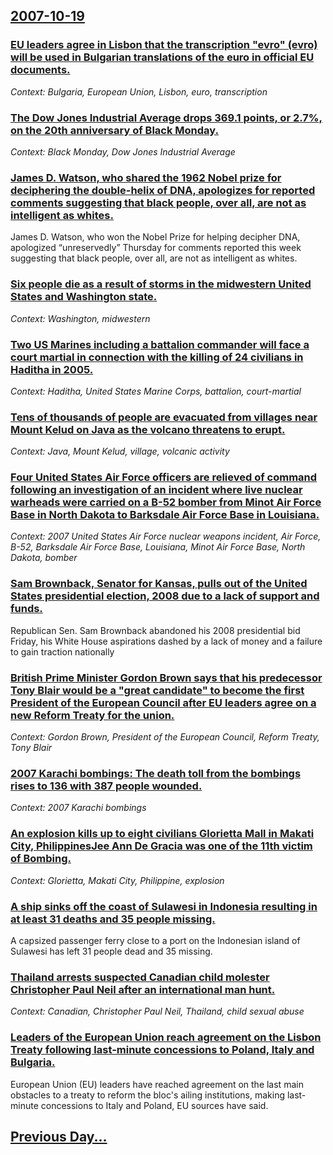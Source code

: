 ## [2007-10-19](/news/2007/10/19/index.md)

### [ EU leaders agree in Lisbon that the transcription "evro" (evro) will be used in Bulgarian translations of the euro in official EU documents. ](/news/2007/10/19/eu-leaders-agree-in-lisbon-that-the-transcription-ed2nd3-4-evro-will-be-used-in-bulgarian-translations-of-the-euro-in-official-eu-docume.md)
_Context: Bulgaria, European Union, Lisbon, euro, transcription_

### [ The Dow Jones Industrial Average drops 369.1 points, or 2.7%, on the 20th anniversary of Black Monday. ](/news/2007/10/19/the-dow-jones-industrial-average-drops-369-1-points-or-2-7-on-the-20th-anniversary-of-black-monday.md)
_Context: Black Monday, Dow Jones Industrial Average_

### [ James D. Watson, who shared the 1962 Nobel prize for deciphering the double-helix of DNA, apologizes for reported comments suggesting that black people, over all, are not as intelligent as whites. ](/news/2007/10/19/james-d-watson-who-shared-the-1962-nobel-prize-for-deciphering-the-double-helix-of-dna-apologizes-for-reported-comments-suggesting-that.md)
 James D. Watson, who won the Nobel Prize for helping decipher DNA, apologized “unreservedly” Thursday for comments reported this week suggesting that black people, over all, are not as intelligent as whites. 

### [ Six people die as a result of storms in the midwestern United States and Washington state. ](/news/2007/10/19/six-people-die-as-a-result-of-storms-in-the-midwestern-united-states-and-washington-state.md)
_Context: Washington, midwestern_

### [ Two US Marines including a battalion commander will face a court martial in connection with the killing of 24 civilians in Haditha in 2005. ](/news/2007/10/19/two-us-marines-including-a-battalion-commander-will-face-a-court-martial-in-connection-with-the-killing-of-24-civilians-in-haditha-in-2005.md)
_Context: Haditha, United States Marine Corps, battalion, court-martial_

### [ Tens of thousands of people are evacuated from villages near Mount Kelud on Java as the volcano threatens to erupt. ](/news/2007/10/19/tens-of-thousands-of-people-are-evacuated-from-villages-near-mount-kelud-on-java-as-the-volcano-threatens-to-erupt.md)
_Context: Java, Mount Kelud, village, volcanic activity_

### [ Four United States Air Force officers are relieved of command following an investigation of an incident where live nuclear warheads were carried on a B-52 bomber from Minot Air Force Base in North Dakota to Barksdale Air Force Base in Louisiana. ](/news/2007/10/19/four-united-states-air-force-officers-are-relieved-of-command-following-an-investigation-of-an-incident-where-live-nuclear-warheads-were-ca.md)
_Context: 2007 United States Air Force nuclear weapons incident, Air Force, B-52, Barksdale Air Force Base, Louisiana, Minot Air Force Base, North Dakota, bomber_

### [ Sam Brownback, Senator for Kansas, pulls out of the United States presidential election, 2008 due to a lack of support and funds. ](/news/2007/10/19/sam-brownback-senator-for-kansas-pulls-out-of-the-united-states-presidential-election-2008-due-to-a-lack-of-support-and-funds.md)
Republican Sen. Sam Brownback abandoned his 2008 presidential bid Friday, his White House aspirations dashed by a lack of money and a failure to gain traction nationally

### [ British Prime Minister Gordon Brown says that his predecessor Tony Blair would be a "great candidate" to become the first President of the European Council after EU leaders agree on a new Reform Treaty for the union. ](/news/2007/10/19/british-prime-minister-gordon-brown-says-that-his-predecessor-tony-blair-would-be-a-great-candidate-to-become-the-first-president-of-the.md)
_Context: Gordon Brown, President of the European Council, Reform Treaty, Tony Blair_

### [ 2007 Karachi bombings: The death toll from the bombings rises to 136 with 387 people wounded. ](/news/2007/10/19/2007-karachi-bombings-the-death-toll-from-the-bombings-rises-to-136-with-387-people-wounded.md)
_Context: 2007 Karachi bombings_

### [ An explosion kills up to eight civilians Glorietta Mall in Makati City, PhilippinesJee Ann De Gracia was one of the 11th victim of Bombing. ](/news/2007/10/19/an-explosion-kills-up-to-eight-civilians-glorietta-mall-in-makati-city-philippinesjee-ann-de-gracia-was-one-of-the-11th-victim-of-bombing.md)
_Context: Glorietta, Makati City, Philippine, explosion_

### [ A ship sinks off the coast of Sulawesi in Indonesia resulting in at least 31 deaths and 35 people missing. ](/news/2007/10/19/a-ship-sinks-off-the-coast-of-sulawesi-in-indonesia-resulting-in-at-least-31-deaths-and-35-people-missing.md)
A capsized passenger ferry close to a port on the Indonesian island of Sulawesi has left 31 people dead and 35 missing.

### [ Thailand arrests suspected Canadian child molester Christopher Paul Neil after an international man hunt. ](/news/2007/10/19/thailand-arrests-suspected-canadian-child-molester-christopher-paul-neil-after-an-international-man-hunt.md)
_Context: Canadian, Christopher Paul Neil, Thailand, child sexual abuse_

### [ Leaders of the European Union reach agreement on the Lisbon Treaty following last-minute concessions to Poland, Italy and Bulgaria. ](/news/2007/10/19/leaders-of-the-european-union-reach-agreement-on-the-lisbon-treaty-following-last-minute-concessions-to-poland-italy-and-bulgaria.md)
European Union (EU) leaders have reached agreement on the last main obstacles to a treaty to reform the bloc&#039;s ailing institutions, making last-minute concessions to Italy and Poland, EU sources have said.

## [Previous Day...](/news/2007/10/18/index.md)


